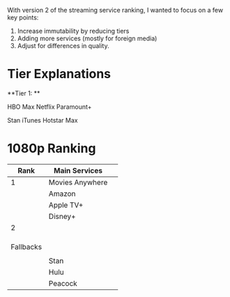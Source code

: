 With version 2 of the streaming service ranking, I wanted to focus on a few key points:

1. Increase immutability by reducing tiers
2. Adding more services (mostly for foreign media)
3. Adjust for differences in quality.


# Tier Explanations

**Tier 1: ** 

HBO Max
Netflix
Paramount+

Stan
iTunes
Hotstar
Max
# 1080p Ranking

| Rank      | Main Services   |     |
| --------- | --------------- | --- |
| 1         | Movies Anywhere |     |
|           | Amazon          |     |
|           | Apple TV+       |     |
|           | Disney+         |     |
| 2         |                 |     |
|           |                 |     |
|           |                 |     |
|           |                 |     |
| Fallbacks |                 |     |
|           |                 |     |
|           | Stan            |     |
|           | Hulu            |     |
|           | Peacock         |     |
